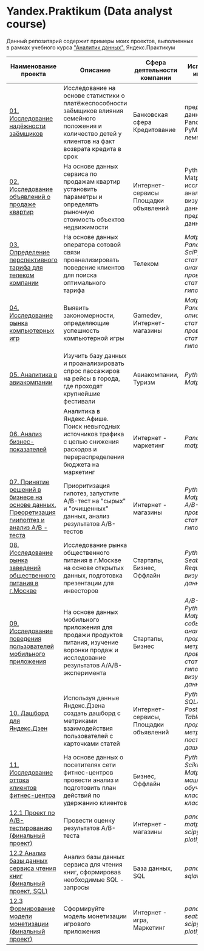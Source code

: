 # Yandex.Praktikum (Data analyst course)
Данный репозитарий содержит примеры моих проектов, выполненных в рамках учебного курса ["Аналитик данных".](https://praktikum.yandex.ru/profile/data-analyst/) Яндекс.Практикум

|Наименование проекта|Описание|Сфера деятельности компании|Использованные инструменты|
|-----|------|------|------|
|[01. Исследование надёжности заёмщиков]()|Исследование на основе статистики о платёжеспособности заёмщиков влияния семейного положения и количество детей у клиентов на факт возврата кредита в срок|Банковская сфера Кредитование|предобработка данных, Python, Pandas, PyMystem3, лемматизация|
|[02. Исследование объявлений о продаже квартир]()|На основе данных сервиса по продажам квартир установить параметры и определять рыночную стоимость объектов недвижимости|Интернет-сервисы Площадки объявлений|Python, Pandas, Matplotlib, исследовательский анализ данных, визуализация данных, предобработка данных|
|[03. Определение перспективного тарифа для телеком компании]()|На основе данных оператора сотовой связи проанализировать поведение клиентов для поиска оптимального тарифа |Телеком|*Matplotlib, NumPy, Pandas, Python, SciPy, статистический анализ данных, проверка статистических гипотез*|
|[04. Исследование рынка компьютерных игр]()|Выявить закономерности, определяющие успешность компьютерной игры |Gamedev, Интернет-магазины|*Matplotlib, NumPy, Pandas, Python, описательная статистика, проверка статистических гипотез*|
|[05. Аналитика в авиакомпании]()|Изучить базу данных и проанализировать спрос пассажиров на рейсы в города, где проходят крупнейшие фестивали|Авиакомпании, Туризм|*Python, Pandas, Matplotlib, SciPy*|
|[06. Анализ бизнес-показателей]()|Аналитика в Яндекс.Афише. Поиск невыгодных источников трафика с целью снижения расходов и перераспределения бюджета на маркетинг|Интернет - маркетинг|*Pandas, numpy, matplotlib, seaborn*|
|[07. Принятие решений в бизнесе на основе данных. Преоретизация гиипоптез и анализ A/B - теста]()|Приоритизация гипотез, запустите A/B-тест на "сырых" и "очищенных" данных, анализ результатов A/B-тестов|Интернет - магазины|*Python, Pandas, Matplotlib, SciPy, A/B-тестирование, проверка статистических гипотез*|
|[08. Исследование рынка заведений общественного питания в г.Москве]()|Исследование рынка общественного питания в г.Москве на основе открытых данных, подготовка презентации для инвесторов|Стартапы, Бизнес, Оффлайн|*Python, Pandas, Seaborn, Plotly, Requests, визуализация данных*|
|[09. Исследование поведения пользователей мобильного приложения]()|На основе данных мобильного приложения для продажи продуктов питания, изучение воронки продаж и исследование результатов A/A/B-эксперимента|Стартапы, Бизнес|*A/B-тестирование, Python, Pandas, Matplotlib, Seaborn, событийная аналитика, продуктовые метрики, Plotly, проверка статистических гипотез, визуализация данных*|
|[10. Дашборд для Яндекс.Дзен]()|Используя данные Яндекс.Дзена создать дашборд с метриками взаимодействия пользователей с карточками статей|Интернет-сервисы, Площадки объявлений|*Python, SQLAlchemy, PostgreSQL, dash, Tableau, продуктовые метрики, построение дашбордов*|
|[11. Исследование оттока клиентов фитнес-центра]()|На основе данных о посетителях сети фитнес-центров провести анализ и подготовить план действий по удержанию клиентов|Бизнес, Оффлайн|*Python, Pandas, Scikit-learn, Matplotlib, Seaborn, машинное обучение, классификация, кластеризация*|
|[12.1 Проект по А/B-тестированию (финальный проект)]()|Провести оценку результатов A/B-теста|Интернет - магазины|*pandas, numpy, matplotlib, math, scipy, datetime, plotly*|
|[12.2 Анализ базы данных сервиса чтения книг (финальный проект, SQL)]()|Анализ базы данных сервиса для чтения книг, сформировав необходимые SQL - запросы|База данных, SQL|*pandas , numpy, sqlalchemy, SQL*|
|[12.3 Формирование модели монетизации (финальный проект)]()|Сформируйте модель монетизации игрового приложения|Интернет - игра, Маркетинг|*pandas, numpy, seaborn, math, scipy, datetime, plotly*|
